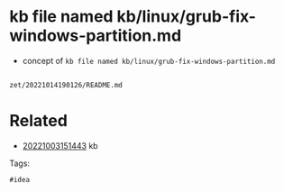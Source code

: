 # kb file named kb/linux/grub-fix-windows-partition.md

- concept of `kb file named kb/linux/grub-fix-windows-partition.md`

```
```

` zet/20221014190126/README.md `

# Related

- [20221003151443](/zet/20221003151443/README.md) kb

Tags:

    #idea
